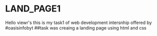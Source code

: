 # LAND_PAGE1
 Hello viewr's this is my task1  of web development intersnhip offered by #oasisinfobyt
 ##task was creaing a landing page using html and css
      

